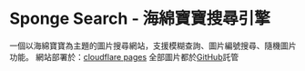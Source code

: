 # Sponge Search - 海綿寶寶搜尋引擎

一個以海綿寶寶為主題的圖片搜尋網站，支援模糊查詢、圖片編號搜尋、隨機圖片功能。
網站部署於：[cloudflare pages](https://spongebobsearch.pages.dev)
全部圖片都於[GitHub](https://github.com/potatomatoyota/spongebobimage)託管
